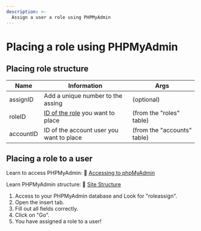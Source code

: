 ```yaml
---
description: >-
  Assign a user a role using PHPMyAdmin
---
```


# Placing a role using PHPMyAdmin

## Placing role structure

| Name | Information | Args |
| ---- | ----------- | ---- |
| assignID | Add a unique number to the assing | (optional) |
| roleID | [ID of the role](create-roles.md) you want to place | (from the "roles" table) |
| accountID | ID of the account user you want to place | (from the "accounts" table) |

## Placing a role to a user

Learn to access PHPMyAdmin: 🔐 [Accessing to phpMyAdmin](phpmyadmin/site-structure.md)

Learn PHPMyAdmin structure: 🔐 [Site Structure](phpmyadmin/site-structure.md)


1. Access to your PHPMyAdmin database and Look for "roleassign".
2. Open the insert tab.
3. Fill out all fields correctly.
4. Click on "Go".
5. You have assigned a role to a user!